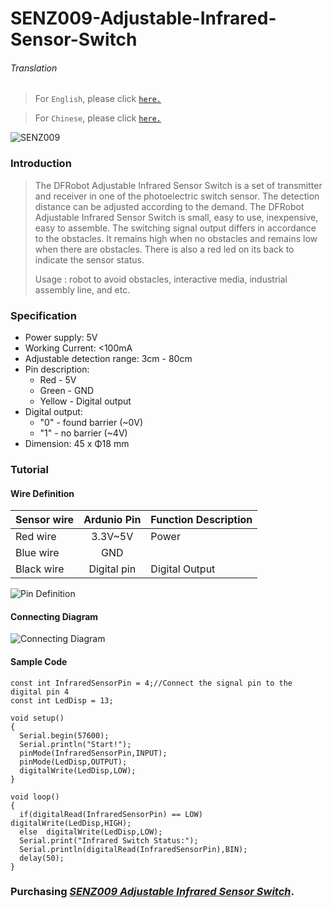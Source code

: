 # SENZ009-Adjustable-Infrared-Sensor-Switch

###### Translation

> For `English`, please click [`here.`](https://github.com/njustcjj/SENZ009-Adjustable-Infrared-Sensor-Switch/blob/master/README.md)

> For `Chinese`, please click [`here.`](https://github.com/njustcjj/SENZ009-Adjustable-Infrared-Sensor-Switch/blob/master/README_CN.md)

![](https://github.com/njustcjj/SENZ009-Adjustable-Infrared-Sensor-Switch/blob/master/pic/SENZ009.jpg "SENZ009")


### Introduction

>  The DFRobot Adjustable Infrared Sensor Switch is a set of transmitter and receiver in one of the photoelectric switch sensor. The detection distance can be adjusted according to the demand. The DFRobot Adjustable Infrared Sensor Switch is small, easy to use, inexpensive, easy to assemble. The switching signal output differs in accordance to the obstacles. It remains high when no obstacles and remains low when there are obstacles. There is also a red led on its back to indicate the sensor status.
>
> Usage : robot to avoid obstacles, interactive media, industrial assembly line, and etc.



### Specification

- Power supply: 5V
- Working Current: <100mA
- Adjustable detection range: 3cm - 80cm
- Pin description:
	- Red - 5V
	- Green - GND
	- Yellow - Digital output
- Digital output:
	- "0" - found barrier (~0V)
	- "1" - no barrier (~4V)
- Dimension: 45 x Φ18 mm

### Tutorial

#### Wire Definition

|Sensor wire|Ardunio Pin|Function Description|
|-|:-:|-|
|Red wire|3.3V~5V|Power|
|Blue wire|GND||
|Black wire|Digital pin|Digital Output|

![](https://github.com/njustcjj/SENZ009-Adjustable-Infrared-Sensor-Switch/blob/master/pic/SENZ009_pin.jpg "Pin Definition") 

#### Connecting Diagram

![](https://github.com/njustcjj/SENZ009-Adjustable-Infrared-Sensor-Switch/blob/master/pic/SENZ009_connect.png "Connecting Diagram") 

#### Sample Code


	const int InfraredSensorPin = 4;//Connect the signal pin to the digital pin 4
	const int LedDisp = 13;

	void setup()
	{
	  Serial.begin(57600);
	  Serial.println("Start!");  
	  pinMode(InfraredSensorPin,INPUT);
	  pinMode(LedDisp,OUTPUT);
	  digitalWrite(LedDisp,LOW);
	}

	void loop()
	{
	  if(digitalRead(InfraredSensorPin) == LOW)  digitalWrite(LedDisp,HIGH);
	  else  digitalWrite(LedDisp,LOW);
	  Serial.print("Infrared Switch Status:");
	  Serial.println(digitalRead(InfraredSensorPin),BIN);
	  delay(50);
	}


### Purchasing [*SENZ009 Adjustable Infrared Sensor Switch*](https://www.ebay.com/).
